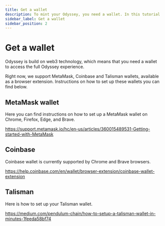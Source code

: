 ```yaml
---
title: Get a wallet
description: To mint your Odyssey, you need a wallet. In this tutorial we show you how to set up a polkadot{.js} wallet.
sidebar_label: Get a wallet
sidebar_position: 2
---
```


# Get a wallet

Odyssey is build on web3 technology, which means that you need a wallet to access the full Odyssey experience.

Right now, we support MetaMask, Coinbase and Talisman wallets, available as a browser extension. Instructions on how to set up these wallets you can find below.

## MetaMask wallet

Here you can find instructions on how to set up a MetaMask wallet on Chrome, Firefox, Edge, and Brave.

https://support.metamask.io/hc/en-us/articles/360015489531-Getting-started-with-MetaMask

## Coinbase

Coinbase wallet is currently supported by Chrome and Brave browsers.

https://help.coinbase.com/en/wallet/browser-extension/coinbase-wallet-extension

## Talisman

Here is how to set up your Talisman wallet.

https://medium.com/pendulum-chain/how-to-setup-a-talisman-wallet-in-minutes-1feeda58bf74

